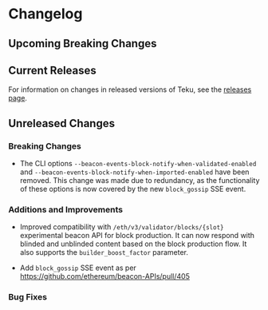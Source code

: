 # Changelog

## Upcoming Breaking Changes

## Current Releases

For information on changes in released versions of Teku, see
the [releases page](https://github.com/Consensys/teku/releases).

## Unreleased Changes

### Breaking Changes

- The CLI options `--beacon-events-block-notify-when-validated-enabled` and
  `--beacon-events-block-notify-when-imported-enabled` have been removed. This change was made due
  to redundancy, as the functionality of these options is now covered by the new `block_gossip` SSE event.

### Additions and Improvements
- Improved compatibility with `/eth/v3/validator/blocks/{slot}` experimental beacon API for block production. It can now respond with blinded and unblinded content based on the block production flow. It also supports the `builder_boost_factor` parameter.

- Add `block_gossip` SSE event as per https://github.com/ethereum/beacon-APIs/pull/405

### Bug Fixes
